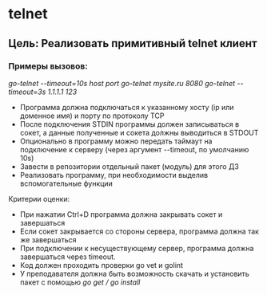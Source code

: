 # telnet

## Цель: Реализовать примитивный telnet клиент

### Примеры вызовов:
*go-telnet --timeout=10s host port*
*go-telnet mysite.ru 8080 go-telnet --timeout=3s 1.1.1.1 123*

 - Программа должна подключаться к указанному хосту (ip или доменное имя) и порту по протоколу TCP
 - После подключения STDIN программы должен записываться в сокет, а данные полученные и сокета должны выводиться в STDOUT
 - Опционально в программу можно передать таймаут на подключение к серверу (через аргумент --timeout, по умолчанию 10s)
 - Завести в репозитории отдельный пакет (модуль) для этого ДЗ
 - Реализовать программу, при необходимости выделив вспомогательные функции

Критерии оценки:
 - При нажатии Ctrl+D программа должна закрывать сокет и завершаться
 - Если сокет закрывается со стороны сервера, программа должна так же завершаться
 - При подключении к несуществующему сервер, программа должна завершаться через timeout.
 - Код должен проходить проверки go vet и golint
 - У преподавателя должна быть возможность скачать и установить пакет с помощью *go get / go install*
